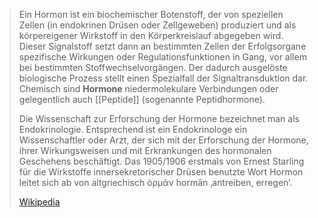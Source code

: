 > Ein Hormon ist ein biochemischer Botenstoff, der von speziellen Zellen (in endokrinen Drüsen oder Zellgeweben) produziert und als körpereigener Wirkstoff in den Körperkreislauf abgegeben wird. Dieser Signalstoff setzt dann an bestimmten Zellen der Erfolgsorgane spezifische Wirkungen oder Regulationsfunktionen in Gang, vor allem bei bestimmten Stoffwechselvorgängen. Der dadurch ausgelöste biologische Prozess stellt einen Spezialfall der Signaltransduktion dar. Chemisch sind **Hormone** niedermolekulare Verbindungen oder gelegentlich auch [[Peptide]] (sogenannte Peptidhormone).
>
> Die Wissenschaft zur Erforschung der Hormone bezeichnet man als Endokrinologie. Entsprechend ist ein Endokrinologe ein Wissenschaftler oder Arzt, der sich mit der Erforschung der Hormone, ihrer Wirkungsweisen und mit Erkrankungen des hormonalen Geschehens beschäftigt. Das 1905/1906 erstmals von Ernest Starling für die Wirkstoffe innersekretorischer Drüsen benutzte Wort Hormon leitet sich ab von altgriechisch ὁρμᾶν hormān ‚antreiben, erregen‘.
>
> [Wikipedia](https://de.wikipedia.org/wiki/Hormon)